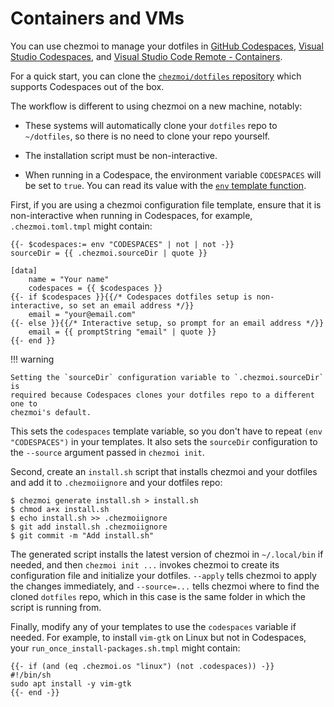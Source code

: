 # Containers and VMs

You can use chezmoi to manage your dotfiles in [GitHub
Codespaces](https://docs.github.com/en/github/developing-online-with-codespaces/personalizing-codespaces-for-your-account),
[Visual Studio
Codespaces](https://code.visualstudio.com/docs/remote/codespaces), and [Visual
Studio Code Remote -
Containers](https://code.visualstudio.com/docs/remote/containers#_personalizing-with-dotfile-repositories).

For a quick start, you can clone the [`chezmoi/dotfiles`
repository](https://github.com/chezmoi/dotfiles) which supports Codespaces out
of the box.

The workflow is different to using chezmoi on a new machine, notably:

* These systems will automatically clone your `dotfiles` repo to `~/dotfiles`,
  so there is no need to clone your repo yourself.

* The installation script must be non-interactive.

* When running in a Codespace, the environment variable `CODESPACES` will be
  set to `true`. You can read its value with the [`env` template
  function](http://masterminds.github.io/sprig/os.html).

First, if you are using a chezmoi configuration file template, ensure that it
is non-interactive when running in Codespaces, for example,
`.chezmoi.toml.tmpl` might contain:

```
{{- $codespaces:= env "CODESPACES" | not | not -}}
sourceDir = {{ .chezmoi.sourceDir | quote }}

[data]
    name = "Your name"
    codespaces = {{ $codespaces }}
{{- if $codespaces }}{{/* Codespaces dotfiles setup is non-interactive, so set an email address */}}
    email = "your@email.com"
{{- else }}{{/* Interactive setup, so prompt for an email address */}}
    email = {{ promptString "email" | quote }}
{{- end }}
```

!!! warning

    Setting the `sourceDir` configuration variable to `.chezmoi.sourceDir` is
    required because Codespaces clones your dotfiles repo to a different one to
    chezmoi's default.

This sets the `codespaces` template variable, so you don't have to repeat `(env
"CODESPACES")` in your templates. It also sets the `sourceDir` configuration to
the `--source` argument passed in `chezmoi init`.

Second, create an `install.sh` script that installs chezmoi and your dotfiles
and add it to `.chezmoiignore` and your dotfiles repo:

```console
$ chezmoi generate install.sh > install.sh
$ chmod a+x install.sh
$ echo install.sh >> .chezmoiignore
$ git add install.sh .chezmoiignore
$ git commit -m "Add install.sh"
```

The generated script installs the latest version of chezmoi in `~/.local/bin` if
needed, and then `chezmoi init ...` invokes chezmoi to create its configuration
file and initialize your dotfiles. `--apply` tells chezmoi to apply the changes
immediately, and `--source=...` tells chezmoi where to find the cloned
`dotfiles` repo, which in this case is the same folder in which the script is
running from.

Finally, modify any of your templates to use the `codespaces` variable if
needed. For example, to install `vim-gtk` on Linux but not in Codespaces, your
`run_once_install-packages.sh.tmpl` might contain:

```
{{- if (and (eq .chezmoi.os "linux") (not .codespaces)) -}}
#!/bin/sh
sudo apt install -y vim-gtk
{{- end -}}
```
